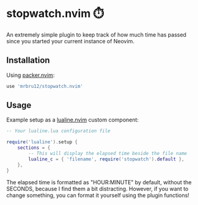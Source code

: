 # stopwatch.nvim ⏱️

An extremely simple plugin to keep track of how much time has passed since you started your current instance of Neovim.

## Installation

Using [packer.nvim](https://github.com/wbthomason/packer.nvim):
```lua
use 'mrbru12/stopwatch.nvim'
```

## Usage

Example setup as a [lualine.nvim](https://github.com/nvim-lualine/lualine.nvim) custom component:
```lua
-- Your lualine.lua configuration file

require('lualine').setup {
    sections = {
        -- This will display the elapsed time beside the file name 
        lualine_c = { 'filename', require('stopwatch').default },
    },
}
```
The elapsed time is formatted as "HOUR:MINUTE" by default, without the SECONDS, because I find them a bit distracting. However, if you want to change something, you can format it yourself using the plugin functions!
